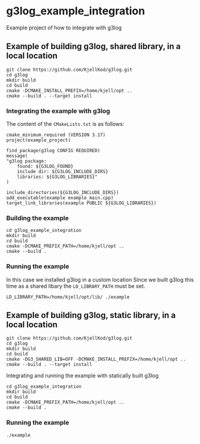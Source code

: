 # g3log_example_integration
Example project of how to integrate with g3log

## Example of building g3log, shared library,  in a local location
```
git clone https://github.com/KjellKod/g3log.git
cd g3log
mkdir build
cd build
cmake -DCMAKE_INSTALL_PREFIX=/home/kjell/opt ..
cmake --build . --target install
```

### Integrating the example with g3log
The content of the `CMakeLists.txt` is as follows:
```
cmake_minimum_required (VERSION 3.17)
project(example_project)

find_package(g3log CONFIG REQUIRED)
message(
"g3log package:
    found: ${G3LOG_FOUND}
    include dir: ${G3LOG_INCLUDE_DIRS}
    libraries: ${G3LOG_LIBRARIES}"
)

include_directories(${G3LOG_INCLUDE_DIRS})
add_executable(example example_main.cpp)
target_link_libraries(example PUBLIC ${G3LOG_LIBRARIES})
```

### Building the example
```
cd g3log_example_integration
mkdir build
cd build
cmake -DCMAKE_PREFIX_PATH=/home/kjell/opt ..
cmake --build .
```

### Running the example
In this case we installed g3log in a custom location
Since we built g3log this time as a shared libary the `LD_LIBRARY_PATH` must be set. 
```
LD_LIBRARY_PATH=/home/kjell/opt/lib/ ./example 
```

## Example of building g3log, static library, in a local location
```
git clone https://github.com/KjellKod/g3log.git
cd g3log
mkdir build
cd build
cmake -DG3_SHARED_LIB=OFF -DCMAKE_INSTALL_PREFIX=/home/kjell/opt ..
cmake --build . --target install
```

Integrating and running the example with statically built g3log
```
cd g3log_example_integration
mkdir build
cd build
cmake -DCMAKE_PREFIX_PATH=/home/kjell/opt ..
cmake --build .
```

### Running the example
```
./example
``` 
